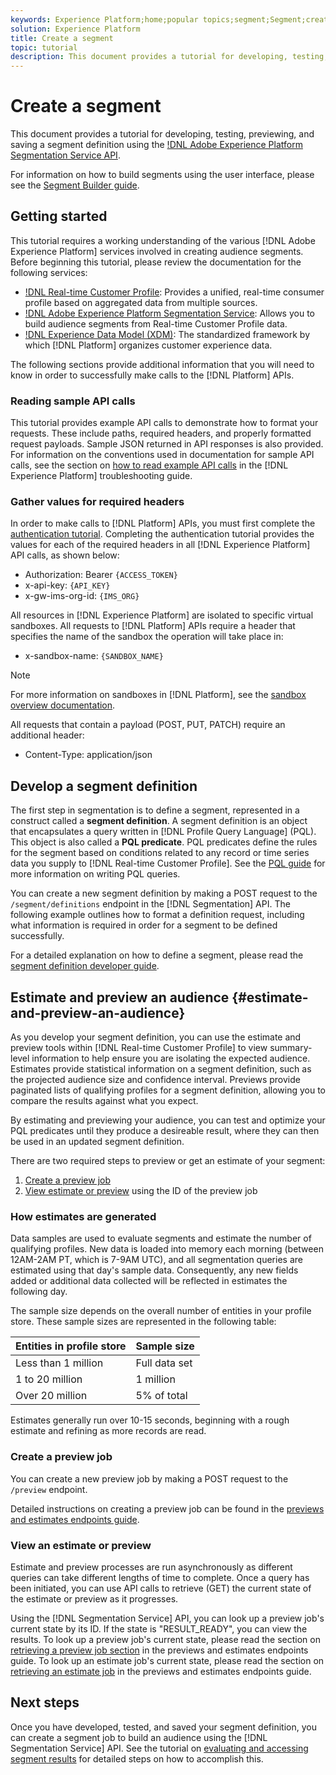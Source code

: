 ```yaml
---
keywords: Experience Platform;home;popular topics;segment;Segment;create segment
solution: Experience Platform
title: Create a segment
topic: tutorial
description: This document provides a tutorial for developing, testing, previewing, and saving a segment definition using the Adobe Experience Platform Segmentation Service API.
---
```


# Create a segment 

This document provides a tutorial for developing, testing, previewing, and saving a segment definition using the [!DNL Adobe Experience Platform Segmentation Service API](../api/getting-started.md). 

For information on how to build segments using the user interface, please see the [Segment Builder guide](../ui/overview.md).

## Getting started

This tutorial requires a working understanding of the various [!DNL Adobe Experience Platform] services involved in creating audience segments. Before beginning this tutorial, please review the documentation for the following services:

- [!DNL Real-time Customer Profile](../../profile/home.md): Provides a unified, real-time consumer profile based on aggregated data from multiple sources.
- [!DNL Adobe Experience Platform Segmentation Service](../home.md): Allows you to build audience segments from Real-time Customer Profile data.
- [!DNL Experience Data Model (XDM)](../../xdm/home.md): The standardized framework by which [!DNL Platform] organizes customer experience data.

The following sections provide additional information that you will need to know in order to successfully make calls to the [!DNL Platform] APIs.

### Reading sample API calls

This tutorial provides example API calls to demonstrate how to format your requests. These include paths, required headers, and properly formatted request payloads. Sample JSON returned in API responses is also provided. For information on the conventions used in documentation for sample API calls, see the section on [how to read example API calls](../../landing/troubleshooting.md#how-do-i-format-an-api-request) in the [!DNL Experience Platform] troubleshooting guide.

### Gather values for required headers

In order to make calls to [!DNL Platform] APIs, you must first complete the [authentication tutorial](../../tutorials/authentication.md). Completing the authentication tutorial provides the values for each of the required headers in all [!DNL Experience Platform] API calls, as shown below:

- Authorization: Bearer `{ACCESS_TOKEN}`
- x-api-key: `{API_KEY}`
- x-gw-ims-org-id: `{IMS_ORG}`

All resources in [!DNL Experience Platform] are isolated to specific virtual sandboxes. All requests to [!DNL Platform] APIs require a header that specifies the name of the sandbox the operation will take place in:

- x-sandbox-name: `{SANDBOX_NAME}`

>[!NOTE]
>
>For more information on sandboxes in [!DNL Platform], see the [sandbox overview documentation](../../sandboxes/home.md). 

All requests that contain a payload (POST, PUT, PATCH) require an additional header:

- Content-Type: application/json

## Develop a segment definition

The first step in segmentation is to define a segment, represented in a construct called a **segment definition**. A segment definition is an object that encapsulates a query written in [!DNL Profile Query Language] (PQL). This object is also called a **PQL predicate**. PQL predicates define the rules for the segment based on conditions related to any record or time series data you supply to [!DNL Real-time Customer Profile]. See the [PQL guide](../pql/overview.md) for more information on writing PQL queries.

You can create a new segment definition by making a POST request to the `/segment/definitions` endpoint in the [!DNL Segmentation] API. The following example outlines how to format a definition request, including what information is required in order for a segment to be defined successfully.

For a detailed explanation on how to define a segment, please read the [segment definition developer guide](../api/segment-definitions.md#create).

## Estimate and preview an audience {#estimate-and-preview-an-audience}

As you develop your segment definition, you can use the estimate and preview tools within [!DNL Real-time Customer Profile] to view summary-level information to help ensure you are isolating the expected audience. Estimates provide statistical information on a segment definition, such as the projected audience size and confidence interval. Previews provide paginated lists of qualifying profiles for a segment definition, allowing you to compare the results against what you expect.

By estimating and previewing your audience, you can test and optimize your PQL predicates until they produce a desireable result, where they can then be used in an updated segment definition.

There are two required steps to preview or get an estimate of your segment:

1. [Create a preview job](#create-a-preview-job)
2. [View estimate or preview](#view-an-estimate-or-preview) using the ID of the preview job
  
### How estimates are generated

Data samples are used to evaluate segments and estimate the number of qualifying profiles. New data is loaded into memory each morning (between 12AM-2AM PT, which is 7-9AM UTC), and all segmentation queries are estimated using that day's sample data. Consequently, any new fields added or additional data collected will be reflected in estimates the following day.

The sample size depends on the overall number of entities in your profile store. These sample sizes are represented in the following table:

| Entities in profile store | Sample size |
| ------------------------- | ----------- |
| Less than 1 million | Full data set |
| 1 to 20 million | 1 million |
| Over 20 million | 5% of total |

Estimates generally run over 10-15 seconds, beginning with a rough estimate and refining as more records are read.

### Create a preview job

You can create a new preview job by making a POST request to the `/preview` endpoint.

Detailed instructions on creating a preview job can be found in the [previews and estimates endpoints guide](../api/previews-and-estimates.md#create-preview).

### View an estimate or preview

Estimate and preview processes are run asynchronously as different queries can take different lengths of time to complete. Once a query has been initiated, you can use API calls to retrieve (GET) the current state of the estimate or preview as it progresses.

Using the [!DNL Segmentation Service] API, you can look up a preview job's current state by its ID. If the state is "RESULT_READY", you can view the results. To look up a preview job's current state, please read the section on [retrieving a preview job section](../api/previews-and-estimates.md#get-preview) in the previews and estimates endpoints guide. To look up an estimate job's current state, please read the section on [retrieving an estimate job](../api/previews-and-estimates.md#get-estimate) in the previews and estimates endpoints guide.


## Next steps

Once you have developed, tested, and saved your segment definition, you can create a segment job to build an audience using the [!DNL Segmentation Service] API. See the tutorial on [evaluating and accessing segment results](./evaluate-a-segment.md) for detailed steps on how to accomplish this.